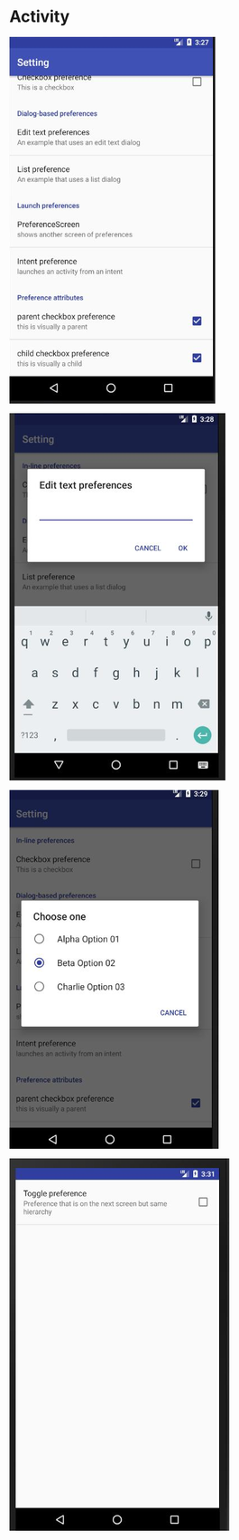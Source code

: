 # Activity

![dd](https://github.com/2pommmmmmm/Activity/blob/master/photo/1.png)

![dd](https://github.com/2pommmmmmm/Activity/blob/master/photo/2.png)

![dd](https://github.com/2pommmmmmm/Activity/blob/master/photo/3.png)

![dd](https://github.com/2pommmmmmm/Activity/blob/master/photo/4.png)
